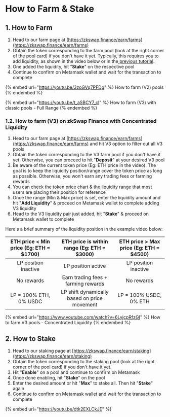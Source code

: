 # How to Farm & Stake

## 1. How to Farm

1. Head to our farm page at [https://zkswap.finance/earn/farms](https://zkswap.finance/earn/farms)
2. Obtain the token corresponding to the farm pool (look at the right corner of the pool card) if you don't have it yet. Typically, this requires you to add liquidity, as shown in the video below or in the[ previous tutorial](how-to-swap.md).
3. One added the liquidity, hit "**Stake**" on the respective pool
4. Continue to confirm on Metamask wallet and wait for the transaction to complete

{% embed url="https://youtu.be/3zoGVq7PFDg" %}
How to farm (V2) pools
{% endembed %}

{% embed url="https://youtu.be/t_aSBCY7_cI" %}
How to farm (V3) with classic pools - Full Range
{% endembed %}

### 1.2. How to farm (V3) on zkSwap Finance with Concentrated Liquidity

1. Head to our farm page at [https://zkswap.finance/earn/farms](https://zkswap.finance/earn/farms) and hit V3 option to filter out all V3 pools
2. Obtain the token corresponding to the V3 farm pool if you don't have it yet. Otherwise, you can proceed to hit "**Deposit**" at your desired V3 pool
3. Be aware of the current token price (Eg: ETH price in the video). The goal is to keep the liquidity position/range cover the token price as long as possible. Otherwise, you won't earn any trading fees or farming rewards
4. You can check the token price chart & the liquidity range that most users are placing their position for reference
5. Once the range (Min & Max price) is set, enter the liquidity amount and hit "**Add Liquidity**" & proceed on Metamask wallet to complete adding V3 liquidity
6. Head to the V3 liquidity pair just added, hit "**Stake**" & proceed on Metamask wallet to complete

Here's a brief summary of the liquidity position in the example video below:

| ETH price < Min price (Eg: ETH = $1700) |  ETH price is within range (Eg: ETH = $3000) | ETH price > Max price (Eg: ETH = $4500) |
| :-------------------------------------: | :------------------------------------------: | :-------------------------------------: |
|           LP position inactive          |              LP position active              |           LP position inactive          |
|                No rewards               |      Earn trading fees + farming rewards     |                No rewards               |
|          LP = 100% ETH, 0% USDC         | LP shift dynamically based on price movement |          LP = 100% USDC, 0% ETH         |

{% embed url="https://www.youtube.com/watch?v=6LyjcpRfzGI" %}
How to farm V3 pools - Concentrated Liquidity
{% endembed %}

## 2. How to Stake

1. Head to our staking page at [https://zkswap.finance/earn/staking](https://zkswap.finance/earn/staking)
2. Obtain the token corresponding to the staking pool (look at the right corner of the pool card) if you don't have it yet.
3. Hit "**Enable**" on a pool and continue to confirm on Metamask
4. Once done enabling, hit "**Stake**" on the pool
5. Enter the desired amount or hit "**Max**" to stake all. Then hit "**Stake**" again
6. Continue to confirm on Metamask wallet and wait for the transaction to complete

{% embed url="https://youtu.be/dtk2EXLCkJE" %}
